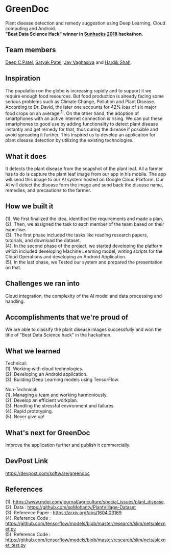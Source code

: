 # GreenDoc
Plant disease detection and remedy suggestion using Deep Learning, Cloud computing and Android.
<br/>**"Best Data Science Hack" winner in [Sunhacks 2018](https://sunhacks.io/) hackathon**.

## Team members
[Deep C.Patel](https://github.com/deepcpatel), [Satyak Patel](https://github.com/Satyak22), [Jay Vaghasiya](https://github.com/Jaysparkexel) and [Hardik Shah](https://github.com/hrshah5).

## Inspiration
The population on the globe is increasing rapidly and to support it we require enough food resources. But food production is already facing some serious problems such as Climate Change, Pollution and Plant Disease. According to Dr. David, the later one accounts for 42% loss of six major food crops on an average<sup>[1]</sup>. On the other hand, the adoption of smartphones with an active internet connection is rising. We can put these smartphones to good use by adding functionality to detect plant disease instantly and get remedy for that, thus curing the disease if possible and avoid spreading it further. This inspired us to develop an application for plant disease detection by utilizing the existing technologies.

## What it does
It detects the plant disease from the snapshot of the plant leaf. All a farmer has to do is capture the plant leaf image from our app in his mobile. The app will send this image to our AI system hosted on Google Cloud Platform. Our AI will detect the disease form the image and send back the disease name, remedies, and precautions to the farmer.

## How we built it
(1). We first finalized the idea, identified the requirements and made a plan.
<br />(2). Then, we assigned the task to each member of the team based on their expertise.
<br />(3). The first phase included the tasks like reading research papers, tutorials, and download the dataset.
<br />(4). In the second phase of the project, we started developing the platform which included developing Machine Learning model, writing scripts for the Cloud Operations and developing an Android Application.
<br />(5). In the last phase, we Tested our system and prepared the presentation on that.

## Challenges we ran into
Cloud integration, the complexity of the AI model and data processing and handling.

## Accomplishments that we're proud of
We are able to classify the plant disease images successfully and won the title of "Best Data Science hack" in the hackathon.

## What we learned
Technical:
<br />(1). Working with cloud technologies.
<br />(2). Developing an Android application.
<br />(3). Building Deep Learning models using TensorFlow.

Non-Technical:
<br />(1). Managing a team and working harmoniously.
<br />(2). Develop an efficient workplan.
<br />(3). Handling the stressful environment and failures.
<br />(4). Rapid prototyping.
<br />(5). Never give up!

## What's next for GreenDoc
Improve the application further and publish it commercially.

## DevPost Link
https://devpost.com/software/greendoc

## References
(1). https://www.mdpi.com/journal/agriculture/special_issues/plant_disease.
<br />(2). Data : https://github.com/spMohanty/PlantVillage-Dataset
<br />(3). Reference Paper : https://arxiv.org/abs/1604.03169
<br />(4). Reference Code : https://github.com/tensorflow/models/blob/master/research/slim/nets/alexnet.py
<br />(5). Reference Code : https://github.com/tensorflow/models/blob/master/research/slim/nets/alexnet_test.py
